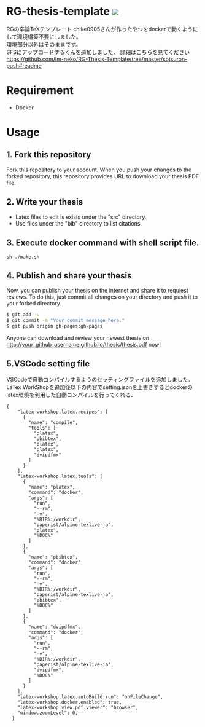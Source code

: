 RG-thesis-template
![](https://github.com/im-neko/RG-Thesis-Template/workflows/build/badge.svg)
=====
RGの卒論TeXテンプレート
chike0905さんが作ったやつをdockerで動くようにして環境構築不要にしました。  
環境部分以外はそのままです。  
SFSにアップロードするくんを追加しました． 
詳細はこちらを見てください  
https://github.com/Im-neko/RG-Thesis-Template/tree/master/sotsuron-push#readme


# Requirement

* Docker

# Usage

## 1. Fork this repository

Fork this repository to your account.
When you push your changes to the forked repository, this repository provides URL to download your thesis PDF file.

## 2. Write your thesis

* Latex files to edit is exists under the "src" directory.
* Use files under the "bib" directory to list citations.

## 3. Execute docker command with shell script file.

`sh ./make.sh`

## 4. Publish and share your thesis

Now, you can publish your thesis on the internet and share it to requiest reviews.
To do this, just commit all changes on your directory and push it to your forked directory.

```bash
$ git add -u
$ git commit -m "Your commit message here."
$ git push origin gh-pages:gh-pages
```

Anyone can download and review your newest thesis on http://your_github_username.github.io/thesis/thesis.pdf now!

## 5.VSCode setting file
VSCodeで自動コンパイルするようのセッティングファイルを追加しました．
LaTex WorkShopを追加後以下の内容でsetting.jsonを上書きするとdockerのlatex環境を利用した自動コンパイルを行ってくれる．
```
{
    "latex-workshop.latex.recipes": [
      {
        "name": "compile",
        "tools": [
          "platex",
          "pbibtex",
          "platex",
          "platex",
          "dvipdfmx"
        ]
      }
    ],
    "latex-workshop.latex.tools": [
      {
        "name": "platex",
        "command": "docker",
        "args": [
          "run",
          "--rm",
          "-v",
          "%DIR%:/workdir",
          "paperist/alpine-texlive-ja",
          "platex",
          "%DOC%"
        ]
      },
      {
        "name": "pbibtex",
        "command": "docker",
        "args": [
          "run",
          "--rm",
          "-v",
          "%DIR%:/workdir",
          "paperist/alpine-texlive-ja",
          "pbibtex",
          "%DOC%"
        ]
      },
      {
        "name": "dvipdfmx",
        "command": "docker",
        "args": [
          "run",
          "--rm",
          "-v",
          "%DIR%:/workdir",
          "paperist/alpine-texlive-ja",
          "dvipdfmx",
          "%DOC%"
        ]
      }
    ],
    "latex-workshop.latex.autoBuild.run": "onFileChange",
    "latex-workshop.docker.enabled": true,
    "latex-workshop.view.pdf.viewer": "browser",
    "window.zoomLevel": 0,
  }
```
